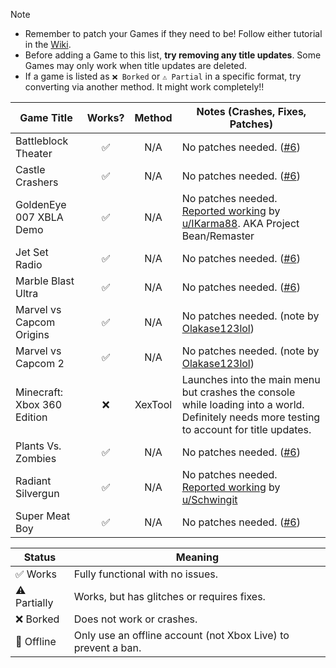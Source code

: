 > [!NOTE]
> - Remember to patch your Games if they need to be! Follow either tutorial in the [Wiki](https://github.com/XDanfr/FMX-Compatibility/wiki).
> - Before adding a Game to this list, **try removing any title updates**. Some Games may only work when title updates are deleted.
> - If a game is listed as `❌ Borked` or `⚠️ Partial` in a specific format, try converting via another method. It might work completely!!

| Game Title                      | Works? | Method  | Notes (Crashes, Fixes, Patches)                                                                                                                                          |
|---------------------------------|:------:|:-------:|--------------------------------------------------------------------------------------------------------------------------------------------------------------------------|
| Battleblock Theater             |   ✅   |   N/A   | No patches needed. ([#6](https://github.com/XDanfr/FMX-Compatibility/pull/6))                                                                                            |
| Castle Crashers                 |   ✅   |   N/A   | No patches needed. ([#6](https://github.com/XDanfr/FMX-Compatibility/pull/6))                                                                                            |
| GoldenEye 007 XBLA Demo         |   ✅   |   N/A   | No patches needed. [Reported working](https://www.reddit.com/r/360hacks/comments/1jaq7p7) by [u/IKarma88](https://www.reddit.com/u/IKarma88/). AKA Project Bean/Remaster |
| Jet Set Radio                   |   ✅   |   N/A   | No patches needed. ([#6](https://github.com/XDanfr/FMX-Compatibility/pull/6))                                                                                            |
| Marble Blast Ultra              |   ✅   |   N/A   | No patches needed. ([#6](https://github.com/XDanfr/FMX-Compatibility/pull/6))                                                                                            |
| Marvel vs Capcom Origins        |   ✅   |   N/A   | No patches needed. (note by [Olakase123lol](https://github.com/olakase123lol))                                                                                           |
| Marvel vs Capcom 2              |   ✅   |   N/A   | No patches needed. (note by [Olakase123lol](https://github.com/olakase123lol))                                                                                           |
| Minecraft: Xbox 360 Edition     |   ❌   | XexTool | Launches into the main menu but crashes the console while loading into a world. Definitely needs more testing to account for title updates.                              |
| Plants Vs. Zombies              |   ✅   |   N/A   | No patches needed. ([#6](https://github.com/XDanfr/FMX-Compatibility/pull/6))                                                                                            |
| Radiant Silvergun               |   ✅   |   N/A   | No patches needed. [Reported working](https://www.reddit.com/r/360hacks/comments/1j87wwc/comment/mh3io2e) by [u/Schwingit](https://www.reddit.com/user/Schwingit/)       |
| Super Meat Boy                  |   ✅   |   N/A   | No patches needed. ([#6](https://github.com/XDanfr/FMX-Compatibility/pull/6))                                                                                            |

| Status | Meaning |
|--------|---------|
| ✅ Works | Fully functional with no issues. |
| ⚠️ Partially | Works, but has glitches or requires fixes. |
| ❌ Borked | Does not work or crashes. |
| 👤 Offline | Only use an offline account (not Xbox Live) to prevent a ban. |
